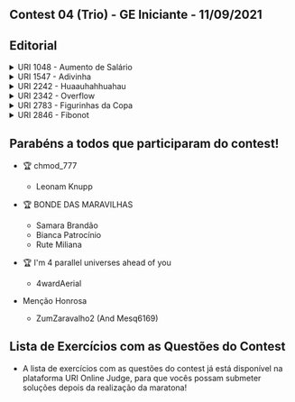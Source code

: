 ## Contest 04 (Trio) - GE Iniciante - 11/09/2021

## Editorial

<details>
    <summary> URI 1048 - Aumento de Salário </summary>
<div markdown=1>


```cpp
#include <bits/stdc++.h>

using namespace std;

int escreve(double salario, int porcentagem){
    cout.precision(2);
    cout.setf(ios::fixed);

    cout << "Novo salario: " << (salario*(100+porcentagem))/100 << endl;
    cout << "Reajuste ganho: " << (porcentagem*salario)/100 << endl;
}

int main(){
    double salario;
    cin >> salario;

    if(salario<=400){
        escreve(salario, 15);
        cout << "Em percentual: 15 %" << endl;
    } else if(salario<=800){
        escreve(salario, 12);
        cout << "Em percentual: 12 %" << endl;
    } else if(salario<=1200){
        escreve(salario, 10);
        cout << "Em percentual: 10 %" << endl;
    } else if(salario<=2000){
        escreve(salario, 7);
        cout << "Em percentual: 7 %" << endl;
    } else {
        escreve(salario, 4);
        cout << "Em percentual: 4 %" << endl;
    }



    return 0;
}

``` 

</div>
</details>

<details>
    <summary> URI 1547 - Adivinha </summary>
<div markdown=1>

```cpp
#include <bits/stdc++.h>

using namespace std;

int main(){
    int n;
    
    cin >> n;
    while(n--){
        int qt, s;
        cin >> qt >> s;
        
        int v, mp = 110, pos = -1;
        for(int i = 0; i < qt; i++){
            cin >> v;
            if(abs(s-v) < mp){
                mp = abs(s-v);
                pos = i+1;
            }
        }
        
        cout << pos << endl;
        
    }
    
    return 0;
}
``` 

</div>
</details>

<details>
    <summary>URI 2242 - Huaauhahhuahau </summary>
<div markdown=1>

    Questão extraída da Maratona de Programação SBC 2016

```cpp
#include <bits/stdc++.h>

using namespace std;

bool vogal(char l){
    if(l == 'a' or l == 'e' or l == 'i' or l == 'o' or l == 'u')
        return true;
    return false;
}

string retira_vogais(string frase){
    string ans = "";
    
    for(int i = 0; i < frase.size(); i++){
        if(vogal(frase[i])){
            ans += frase[i];
        }
    }
    
    return ans;
}

string inverte(string txt){
    string ans = "";
    
    for(int i = txt.size()-1; i >= 0; i--){
        ans += txt[i];
    }
    
    return ans;
}

int main(){
    string frase, ori, inv;
    cin >> frase;
    
    ori = retira_vogais(frase);
    inv = inverte(ori);
    
    if(ori == inv) 
        cout << 'S' << endl;
    else 
        cout << 'N' << endl;
    
    return 0;
}
``` 

</div>
</details>

<details>
    <summary>URI 2342 - Overflow </summary>
<div markdown=1>

    Questão extraída da Olimpíada Brasileira de Informática 2009

```cpp
#include <bits/stdc++.h>

using namespace std;

int main(){
    int n, p, q;
    char c;
    cin >> n >> p >> c >> q;
    
    long long res;
    if(c == '+') res = p + q;
    else res = p * q;
    
    if(n < res) cout << "OVERFLOW" << endl;
    else cout << "OK" << endl;
    
    return 0;
}
``` 

</div>
</details>

<details>
    <summary>URI 2783 - Figurinhas da Copa </summary>
<div markdown=1>

    Questão extraída da Olimpíada Brasileira de Informática

```cpp
#include <bits/stdc++.h>

using namespace std;

int main() {
    int n, c, m;
    cin >> n >> c >> m;
    int faltam[c], v, res=0;
    for(int i=0;i<c;i++) cin >> faltam[i];
    int yi;
    for(int i=0;i<m;i++){
        cin >> yi;
        for(int j=0;j<c;j++){
            if(faltam[j]==yi){
                faltam[j] = -1;
                res++;
                break;
            }
        }
    }
    cout << c-res << endl;
    
    return 0;
}
``` 

</div>
</details>

<details>
    <summary>URI 2846 - Fibonot </summary>
<div markdown=1>

```cpp
#include <bits/stdc++.h>

using namespace std;

int main(){
    int fib[] = {5, 8, 13, 21, 34, 55, 89, 144, 233, 377, 610, 987, 1597, 2584, 4181, 6765, 10946, 17711, 28657, 46368, 75025};
    int k, i=0, n=4, pos=1;
    cin >> k;
    while(pos!=k+1){
        if(n>fib[i]) i++;
        if(n!=fib[i]){
            pos++;
        }
        n++;
    }
    cout << n-1 << endl;

    return 0;
}
``` 

</div>
</details>


## Parabéns a todos que participaram do contest!

- 🏆 chmod_777
    - Leonam Knupp

- 🏆 BONDE DAS MARAVILHAS
    - Samara Brandão
    - Bianca Patrocínio
    - Rute Miliana

- 🏆 I'm 4 parallel universes ahead of you
    - 4wardAerial

- Menção Honrosa
    - ZumZaravalho2 (And Mesq6169)

## Lista de Exercícios com as Questões do Contest

- A lista de exercícios com as questões do contest já está disponível na plataforma URI Online Judge, para que vocês possam submeter soluções depois da realização da maratona!